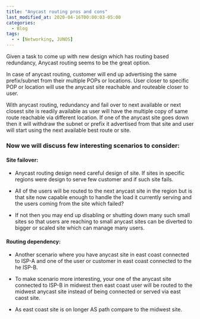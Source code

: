 ```yaml
---
title: "Anycast routing pros and cons"
last_modified_at: 2020-04-16T00:00:03-05:00
categories:
  - Blog
tags:
  - - [Networking, JUNOS]
---
```


Given a task to come up with new design which has routing based redundancy, Anycast routing seems to be the great option. 

In case of anycast routing, customer will end up advertising the same prefix/subnet from their multiple POPs or locations. User closer to specific POP or location will use the anycast site reachable and routeable closer to user. 

With anycast routing, redundancy and fail over to next available or next closest site is readily available as user will have the multiple copy of same route reachable via different location. If one of the anycast site goes down then it will withdraw the subnet or prefix it advertised from that site and user will start using the next available best route or site. 

### Now we will discuss few interesting scenarios to consider:

#### Site failover:
- Anycast routing design need careful design of site. If sites in specific regions were design to serve few customer and if such site fails.

- All of the users will be routed to the next anycast site in the region but is that site now capable enough to handle the load it currently serving and the users coming from the site which failed? 

- If not then you may end up disabling or shutting down many such small sites so that users are reaching to small anycast sites can be diverted to bigger or scaled site which can manage many users.

#### Routing dependency: 
- Another scenario where you have anycast site in east coast connected to ISP-A  and one of the user or customer in east coast connected to the he ISP-B. 

- To make scenario more interesting, your one of the anycast site connected to ISP-B in midwest then east coast user will be routed to the midwest anycast site instead of being connected or served via east caost site. 

- As east coast site is on longer AS path compare to the midwest site. 

